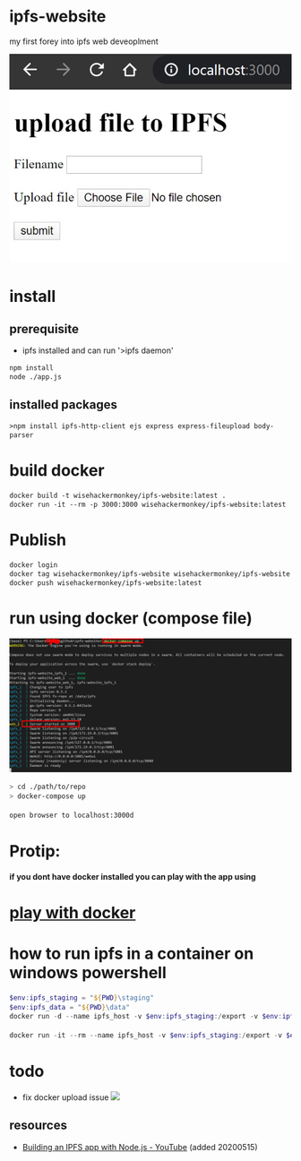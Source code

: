 # ipfs-website
 my first forey into ipfs web deveoplment

![Screenshot_1](/assets/Screenshot_1.jpg)
# install
## prerequisite 
- ipfs installed and can run '>ipfs daemon'
```
npm install
node ./app.js
```


## installed packages
```
>npm install ipfs-http-client ejs express express-fileupload body-parser
```

# build docker 
```
docker build -t wisehackermonkey/ipfs-website:latest .
docker run -it --rm -p 3000:3000 wisehackermonkey/ipfs-website:latest
```
# Publish
```
docker login
docker tag wisehackermonkey/ipfs-website wisehackermonkey/ipfs-website
docker push wisehackermonkey/ipfs-website:latest
```

# run using docker (compose file)
![Screenshot_3](/assets/Screenshot_3.jpg)
```bash
> cd ./path/to/repo
> docker-compose up

open browser to localhost:3000d
```

# Protip:
#### if you dont have docker installed you can play with the app using
# [play with docker](https://labs.play-with-docker.com/)
# how to run ipfs in a container on windows powershell 
```powershell
$env:ipfs_staging = "${PWD}\staging"
$env:ipfs_data = "${PWD}\data"
docker run -d --name ipfs_host -v $env:ipfs_staging:/export -v $env:ipfs_data:/data/ipfs -p 4001:4001 -p 127.0.0.1:8080:8080 -p 127.0.0.1:5001:5001 ipfs/go-ipfs:latest

docker run -it --rm --name ipfs_host -v $env:ipfs_staging:/export -v $env:ipfs_data:/data/ipfs -p 4001:4001 -p 127.0.0.1:8080:8080 -p 127.0.0.1:5001:5001 ipfs/go-ipfs:latest
```



# todo
-  fix docker upload issue 
![](https://i.postimg.cc/FHv6cJ2W/screenshot-7.png)
## resources
- [Building an IPFS app with Node.js - YouTube](https://www.youtube.com/watch?v=RMlo9_wfKYU) (added 20200515)
